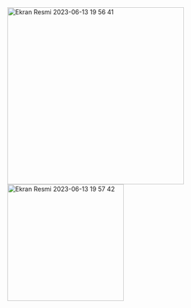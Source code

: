 <img width="399" alt="Ekran Resmi 2023-06-13 19 56 41" src="https://github.com/fatmakara/mobil_proje/assets/77894743/495eda6b-2af6-432b-b4ca-51527e59cf60">
<img width="263" alt="Ekran Resmi 2023-06-13 19 57 42" src="https://github.com/fatmakara/mobil_proje/assets/77894743/7ed1f0e4-ed3b-42f0-9355-b2eada49233d">
